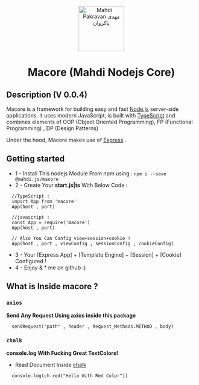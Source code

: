 <p align="center">
  <a href="http://macore.ir" target="blank"><img src="https://s16.picofile.com/file/8424560968/profile_pic.png" width="120" alt="Mahdi Pakravan مهدی پاکروان" /></a>
  <h1 align="center">Macore <span>(Mahdi Nodejs Core)</span></h1>
</p>


## Description (V 0.0.4)

Macore is a framework for building easy and fast <a href="http://nodejs.org" target="_blank">Node.js</a> server-side applications. It uses modern JavaScript, is built with  <a href="http://www.typescriptlang.org" target="_blank">TypeScript</a> and combines elements of OOP (Object Oriented Programming), FP (Functional Programming) , DP (Design Patterns)

<p>Under the hood, Macore makes use of <a href="https://expressjs.com/" target="_blank">Express</a> .

## Getting started

* 1 - Install This nodejs Module From npm using : ``` npm i --save @mahdi.js/macore ```
* 2 - Create Your <b>start.js|ts</b> With Below Code : 
```
  //TypeScript : 
  import App from 'macore'
  App(host , port)

  //javascript :
  const App = require('macore')
  App(host , port)

  // Also You Can Config view+session+cookie !
  App(host , port , viewConfig , sessionConfig , cookieConfig)
```
* 3 - Your [Express App] + [Template Engine] + [Session] + [Cookie] Configured !
* 4 - Enjoy & * me on github :)

## What is Inside macore ?

### `axios`
**Send Any Request Using axios inside this package**
```
  sendRequest("path" , header , Request_Methods.METHOD , body) 
```

### `chalk`
**console.log With Fucking Great TextColors!**
* Read Document Inside [chalk](https://npmjs.com/package/chalk)
```
  console.log(ch.red("Hello With Red Color"))
```
